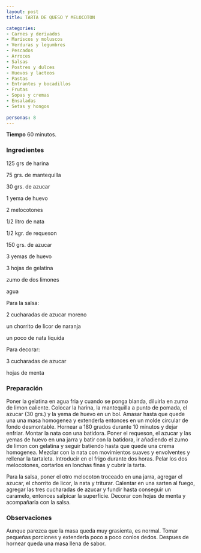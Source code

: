 ```yaml
---
layout: post
title: TARTA DE QUESO Y MELOCOTON

categories:
- Carnes y derivados
- Mariscos y moluscos
- Verduras y legumbres
- Pescados
- Arroces
- Salsas
- Postres y dulces
- Huevos y lacteos
- Pastas
- Entrantes y bocadillos
- Frutas
- Sopas y cremas
- Ensaladas
- Setas y hongos
 
personas: 8 
---
```

<b>Tiempo</b> 60 minutos.

<h3>Ingredientes</h3>
125 grs de harina

75 grs. de mantequilla

30 grs. de azucar

1 yema de huevo

2 melocotones

1/2 litro de nata

1/2 kgr. de requeson

150 grs. de azucar

3 yemas de huevo

3 hojas de gelatina

zumo de dos limones

agua

Para la salsa:

2 cucharadas de azucar moreno

un chorrito de licor de naranja

un poco de nata liquida

Para decorar:

3 cucharadas de azucar

hojas de menta

<h3>Preparación</h3>
Poner la gelatina en agua fria y cuando se ponga blanda, diluirla en zumo de limon caliente. Colocar la harina, la mantequilla a punto de pomada, el azucar (30 grs.) y la yema de huevo en un bol. Amasar hasta que quede una una masa homogenea y extenderla entonces en un molde circular de fondo desmontable. Hornear a 180 grados durante 10 minutos y dejar enfriar. Montar la nata con una batidora. Poner el requeson, el azucar y las yemas de huevo en una jarra y batir con la batidora, ir añadiendo el zumo de limon con gelatina y seguir batiendo hasta que quede una crema homogenea. Mezclar con la nata con movimientos suaves y envolventes y rellenar la tartaleta. Introducir en el frigo durante dos horas. Pelar los dos melocotones, cortarlos en lonchas finas y cubrir la tarta.

Para la salsa, poner el otro melocoton troceado en una jarra, agregar el azucar, el chorrito de licor, la nata y triturar. Calentar en una sarten al fuego, agregar las tres cucharadas de azucar y fundir hasta conseguir un caramelo, entonces salpicar la superficie. Decorar con hojas de menta y acompañarla con la salsa.

<h3>Observaciones</h3>
Aunque parezca que la masa queda muy grasienta, es normal. Tomar pequeñas porciones y extenderla poco a poco conlos dedos. Despues de hornear queda una masa llena de sabor.

